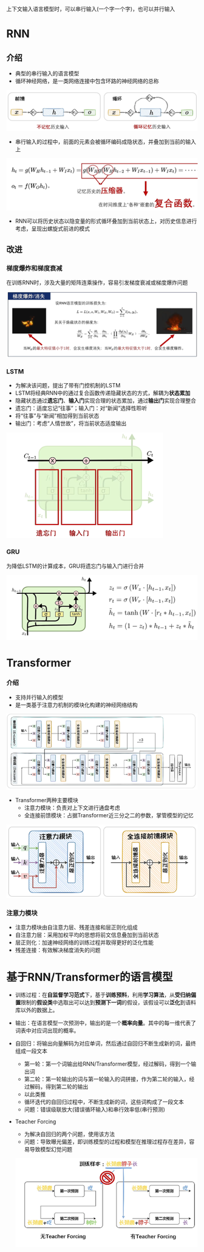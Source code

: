 上下文输入语言模型时，可以串行输入(一个字一个字)，也可以并行输入

# RNN

## 介绍

- 典型的串行输入的语言模型
- 循环神经网络，是一类网络连接中包含环路的神经网络的总称

![image-20250425185550849](./images/1-2-1-循环神经网络.png)

- 串行输入的过程中，前面的元素会被循环编码成隐状态，并叠加到当前的输入上

![image-20250425185945335](./images/1-2-2-RNN.png)

- RNN可以将历史状态以隐变量的形式循环叠加到当前状态上，对历史信息进行考虑，呈现出螺旋式前进的模式

## 改进

### 梯度爆炸和梯度衰减

在训练RNN时，涉及大量的矩阵连乘操作，容易引发梯度衰减或梯度爆炸问题

![image-20250425193717026](./images/1-2-3-RNN梯度爆炸.png)

### LSTM

- 为解决该问题，提出了带有门控机制的LSTM
- LSTM将经典RNN中的通过复合函数传递隐藏状态的方式，解耦为**状态累加**
- 隐藏状态通过**遗忘门**、**输入门**实现合理的状态累加，通过**输出门**实现合理整合
- 遗忘门：适度忘记“往事”；输入门：对“新闻”选择性聆听
- 将“往事”与“新闻”相加得到当前状态
- 输出门：考虑“人情世故”，将当前状态适度输出

![image-20250425193844573](./images/1-2-4-LSTM.png)

### GRU

为降低LSTM的计算成本，GRU将遗忘门与输入门进行合并

![image-20250425194238227](./images/1-2-5-GRU.png)

# Transformer

### 介绍

- 支持并行输入的模型
- 是一类基于注意力机制的模块化构建的神经网络结构

![image-20250425194408702](./images/1-2-6-Transformer1.png)

- Transformer两种主要模块
  - 注意力模块：负责对上下文进行通盘考虑
  - 全连接前馈模块：占据Transformer近三分之二的参数，掌管模型的记忆

![image-20250425194545073](./images/1-2-7-Transformer2.png)

### 注意力模块

- 注意力模块由自注意力层、残差连接和层正则化组成
- 自注意力层：采用加权平均的思想将前文信息叠加到当前状态
- 层正则化：加速神经网络的训练过程并取得更好的泛化性能
- 残差连接：有效解决梯度消失的问题

# 基于RNN/Transformer的语言模型

- 训练过程：在**自监督学习范式**下，基于**训练预料**，利用**学习算法**，从**受归纳偏置**限制的**假设类**中选取出可以达到**预测下一词**的假设，该假设可以**泛化**到语料库以外的数据上。

- 输出：在语言模型一次预测中，输出的是一个**概率向量**。其中的每一维代表了词表中对应词出现的概率。

- 自回归：将输出向量解码为对应单词，然后通过自回归不断生成新的词，最终组成一段文本

  - 第一轮：第一个词输出给RNN/Transformer模型，经过解码，得到一个输出词
  - 第二轮：第一轮输出的词与第一轮输入的词拼接，作为第二轮的输入，经过解码，得到第二轮的输出
  - 以此类推
  - 循环迭代的自回归过程中，不断生成新的词，这些词构成了一段文本
  - 问题：错误级联放大(错误循环输入)和串行效率低(串行预测)

- Teacher Forcing

  - 为解决自回归的两个问题，使用该方法
  - 问题：导致曝光偏差，即训练模型的过程和模型在推理过程存在差异，容易导致模型幻觉问题

  ![image-20250425195617911](./images/1-2-8-TeachingForcing.png)